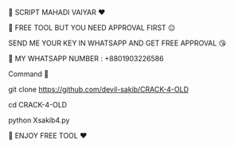 🌼 SCRIPT MAHADI VAIYAR ❤️



🌼 FREE TOOL BUT YOU NEED APPROVAL FIRST 😐


SEND ME YOUR KEY IN WHATSAPP AND GET FREE APPROVAL 😘



🌼 MY WHATSAPP NUMBER : +8801903226586




Command 🌼


git clone https://github.com/devil-sakib/CRACK-4-OLD



cd CRACK-4-OLD



python Xsakib4.py 





🌼 ENJOY FREE TOOL ❤️



